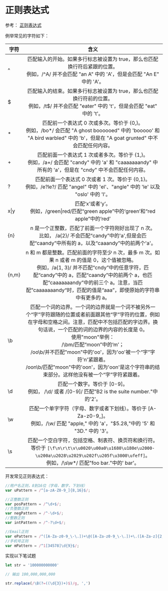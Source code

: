 # 正则表达式

参考： [正则表达式](https://developer.mozilla.org/zh-CN/docs/Web/JavaScript/Guide/Regular_Expressions)

例举常见的字符如下：

| 字符        | 含义           |
| ------------- |:-------------:|
| ^| <div style="textAlign: left;">匹配输入的开始。如果多行标志被设置为 true，那么也匹配换行符后紧跟的位置。 <br>例如，/^A/ 并不会匹配 "an A" 中的 'A'，但是会匹配 "An E" 中的 'A'。</div>  |
| $ | <div style="textAlign: left;">匹配输入的结束。如果多行标志被设置为 true，那么也匹配换行符前的位置。 <br> 例如，/t$/ 并不会匹配 "eater" 中的 't'，但是会匹配 "eat" 中的 't'。</div>  |
| * | <div style="textAlign: left;">匹配前一个表达式 0 次或多次。等价于 {0,}。 <br> 例如，/bo*/ 会匹配 "A ghost boooooed" 中的 'booooo' 和 "A bird warbled" 中的 'b'，但是在 "A goat grunted" 中不会匹配任何内容。</div>  |
| + | <div style="textAlign: left;">匹配前面一个表达式 1 次或者多次。等价于 {1,}。 <br> 例如，/a+/ 会匹配 "candy" 中的 'a' 和 "caaaaaaandy" 中所有的 'a'，但是在 "cndy" 中不会匹配任何内容。</div>  |
| ? | <div style="textAlign: left;">匹配前面一个表达式 0 次或者 1 次。等价于 {0,1}。 <br> 例如，/e?le?/ 匹配 "angel" 中的 'el'、"angle" 中的 'le' 以及 "oslo' 中的 'l'。</div>  |
| x\|y | <div style="textAlign: left;">匹配‘x’或者‘y’。 <br> 例如，/green\|red/匹配“green apple”中的‘green’和“red apple”中的‘red’</div>  |
| {n} | <div style="textAlign: left;">n 是一个正整数，匹配了前面一个字符刚好出现了 n 次。 <br> 比如， /a{2}/ 不会匹配“candy”中的'a',但是会匹配“caandy”中所有的 a，以及“caaandy”中的前两个'a'。</div>  |
| {n,m} | <div style="textAlign: left;">n 和 m 都是整数。匹配前面的字符至少 n 次，最多 m 次。如果 n 或者 m 的值是 0，这个值被忽略。 <br> 例如，/a{1, 3}/ 并不匹配“cndy”中的任意字符，匹配“candy”中的 a，匹配“caandy”中的前两个 a，也匹配“caaaaaaandy”中的前三个 a。注意，当匹配”caaaaaaandy“时，匹配的值是“aaa”，即使原始的字符串中有更多的 a。 </div> |
| \b | <div style="textAlign: left;">匹配一个词的边界。一个词的边界就是一个词不被另外一个“字”字符跟随的位置或者前面跟其他“字”字符的位置，例如在字母和空格之间。注意，匹配中不包括匹配的字边界。换句话说，一个匹配的词的边界的内容的长度是 0。<br>使用"moon"举例：<br>/\bm/匹配“moon”中的‘m’；<br>/oo\b/并不匹配"moon"中的'oo'，因为'oo'被一个“字”字符'n'紧跟着。<br>/oon\b/匹配"moon"中的'oon'，因为'oon'是这个字符串的结束部分。这样他没有被一个“字”字符紧跟着。</div> |
| \d | <div style="textAlign: left;">匹配一个数字。等价于 [0-9]。<br> 例如， /\d/ 或者 /[0-9]/ 匹配"B2 is the suite number."中的'2'。</div> |
| \w | <div style="textAlign: left;">匹配一个单字字符（字母、数字或者下划线）。等价于 [A-Za-z0-9_]。<br>例如，/\w/ 匹配 "apple," 中的 'a'，"$5.28,"中的 '5' 和 "3D." 中的 '3'。</div> |
| \s | <div style="textAlign: left;">匹配一个空白字符，包括空格、制表符、换页符和换行符。等价于 `[\f\n\r\t\v\u0020\u00a0\u1680\u180e\u2000-\u200a\u2028\u2029\u202f\u205f\u3000\ufeff]`。 <br> 例如，/\s\w*/ 匹配"foo bar."中的' bar'。</div> |


开发常见正则表达式：

```js
//用户名正则，8到16位（字母，数字，下划线）
var uPattern = /^[a-zA-Z0-9_]{8,16}$/;

//正整数正则
var posPattern = /^\d+$/;
//负整数正则
var negPattern = /^-\d+$/;
//整数正则
var intPattern = /^-?\d+$/;

//Email正则
var ePattern = /^([A-Za-z0-9_\-\.])+\@([A-Za-z0-9_\-\.])+\.([A-Za-z]{2,4})$/;
//手机号正则
var mPattern = /^1[34578]\d{9}$/; 

```

实现以下笔试题

```js
let str = '100000000000'

// 输出 100,000,000,000

str.replace(/\B(?=((\d{3})+)$)/g, ',')
```